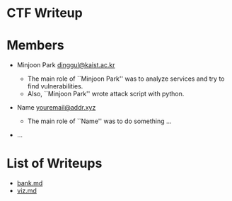 CTF Writeup
===========

# Members

- Minjoon Park <dinggul@kaist.ac.kr>
    * The main role of ``Minjoon Park'' was to analyze services and try to find
    vulnerabilities.
    * Also, ``Minjoon Park'' wrote attack script with python.

- Name <youremail@addr.xyz>
    * The main role of ``Name'' was to do something ...
- ...

# List of Writeups

- [bank.md](bank.md)
- [viz.md](viz.md)
